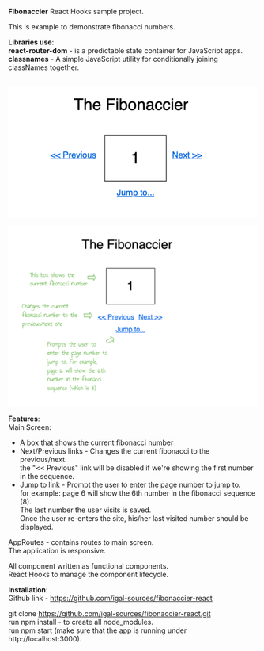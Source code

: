 **Fibonaccier** React Hooks sample project.

This is example to demonstrate fibonacci numbers.

**Libraries use**:<br />
**react-router-dom** - is a predictable state container for JavaScript apps.<br />
**classnames** - A simple JavaScript utility for conditionally joining classNames together.<br />
<br />

![alt text](https://github.com/igal-sources/fibonaccier-react/blob/master/public/images/DesktopView.png)

![alt text](https://github.com/igal-sources/fibonaccier-react/blob/master/public/images/mobileView.png)

**Features**:<br />
Main Screen:<br />

- A box that shows the current fibonacci number<br />
- Next/Previous links - Changes the current fibonacci to the previous/next.<br />
  the "<< Previous" link will be disabled if we're showing the first number in the sequence.<br />
- Jump to link - Prompt the user to enter the page number to jump to.<br />
  for example: page 6 will show the 6th number in the fibonacci sequence (8).<br />
  The last number the user visits is saved.<br />
  Once the user re-enters the site, his/her last visited number should be displayed.<br />

AppRoutes - contains routes to main screen.<br />
The application is responsive.

All component written as functional components.<br />
React Hooks to manage the component lifecycle.<br />

**Installation**:<br />
Github link - https://github.com/igal-sources/fibonaccier-react<br />

git clone https://github.com/igal-sources/fibonaccier-react.git<br />
run npm install - to create all node_modules.<br />
run npm start (make sure that the app is running under http://localhost:3000).
